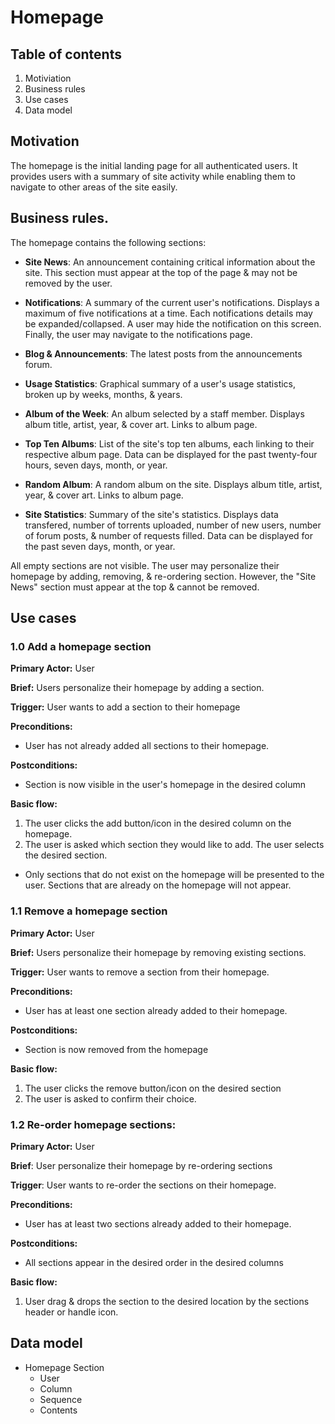# Homepage

## Table of contents

1. Motiviation
1. Business rules
1. Use cases
1. Data model

## Motivation

The homepage is the initial landing page for all authenticated users. It provides users with a summary of site activity while enabling them to navigate to other areas of the site easily.

## Business rules.

The homepage contains the following sections:

* **Site News**: An announcement containing critical information about the site. This section must appear at the top of the page & may not be removed by the user.

* **Notifications**: A summary of the current user's notifications. Displays a maximum of five notifications at a time. Each notifications details may be expanded/collapsed. A user may hide the notification on this screen. Finally, the user may navigate to the notifications page.

* **Blog & Announcements**: The latest posts from the announcements forum.

* **Usage Statistics**: Graphical summary of a user's usage statistics, broken up by weeks, months, & years.

* **Album of the Week**: An album selected by a staff member. Displays album title, artist, year, & cover art. Links to album page.

* **Top Ten Albums**: List of the site's top ten albums, each linking to their respective album page. Data can be displayed for the past twenty-four hours, seven days, month, or year.

* **Random Album**: A random album on the site. Displays album title, artist, year, & cover art. Links to album page.

* **Site Statistics**: Summary of the site's statistics. Displays data transfered, number of torrents uploaded, number of new users, number of forum posts, & number of requests filled. Data can be displayed for the past seven days, month, or year.

All empty sections are not visible. The user may personalize their homepage by adding, removing, & re-ordering section. However, the "Site News" section must appear at the top & cannot be removed.

## Use cases

### 1.0 Add a homepage section

**Primary Actor:** User

**Brief:** Users personalize their homepage by adding a section.

**Trigger:** User wants to add a section to their homepage

**Preconditions:**

* User has not already added all sections to their homepage.

**Postconditions:**

* Section is now visible in the user's homepage in the desired column

**Basic flow:**

1. The user clicks the add button/icon in the desired column on the homepage.
2. The user is asked which section they would like to add. The user selects the desired section.
  * Only sections that do not exist on the homepage will be presented to the user. Sections that are already on the homepage will not appear.

### 1.1 Remove a homepage section

**Primary Actor:** User

**Brief:** Users personalize their homepage by removing existing sections.

**Trigger:** User wants to remove a section from their homepage.

**Preconditions:**

* User has at least one section already added to their homepage.

**Postconditions:**

 * Section is now removed from the homepage

**Basic flow:**

1. The user clicks the remove button/icon on the desired section
2. The user is asked to confirm their choice.

### 1.2 Re-order homepage sections:

**Primary Actor:** User

**Brief**: User personalize their homepage by re-ordering sections

**Trigger**: User wants to re-order the sections on their homepage.

**Preconditions:**

* User has at least two sections already added to their homepage.

**Postconditions:**

* All sections appear in the desired order in the desired columns

**Basic flow:**

1. User drag & drops the section to the desired location by the sections header or handle icon.

## Data model

* Homepage Section
  * User
  * Column
  * Sequence
  * Contents

